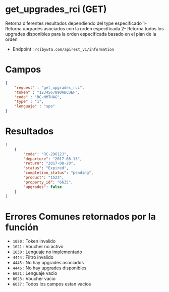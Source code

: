 # get_upgrades_rci (GET)

Retorna diferentes resultados dependiendo del type especificado
1- Retorna upgrades asociados con la orden especificada
2- Retorna todos los upgrades disponibles para la orden especificada basado en el plan de la orden

* Endpoint : ```rcibywta.com/apirest_v1/information```

# Campos

```JSON
{
    "request" : "get_upgrades_rci",
    "token" : "1234567890ABCDEF",
    "code" : "RC-MM7HAG",
    "type" : "1",
    "lenguaje" : "spa"
}
```

# Resultados

```JSON
[
    {
        "code": "RC-2D612J",
        "departure": "2017-08-13",
        "return": "2017-08-20",
        "status": "Expired",
        "completion_status": "pending",
        "product": "1523",
        "property_id": "6635",
        "upgrades": false
    }
]
```

# Errores Comunes retornados por la función

* ```1020``` : Token invalido
* ```1021``` : Voucher no activo
* ```1030``` : Lenguaje no implementado
* ```4444``` : Filtro invalido
* ```4445``` : No hay upgrades asociados
* ```4446``` : No hay upgrades disponibles
* ```6021``` : Lenguaje vacio
* ```6023``` : Voucher vacio
* ```6037``` : Todos los campos estan vacios